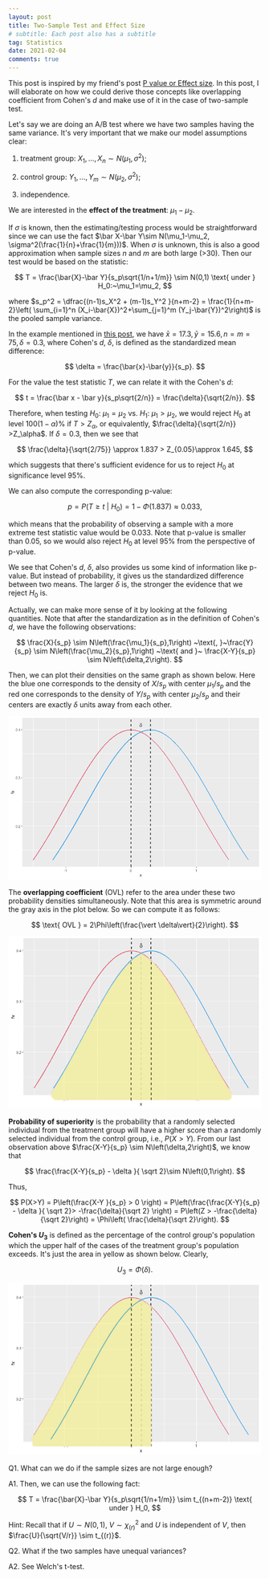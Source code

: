 ```yaml
---
layout: post
title: Two-Sample Test and Effect Size
# subtitle: Each post also has a subtitle
tag: Statistics
date: 2021-02-04
comments: true
---
```


This post is inspired by my friend's post [P value or Effect size](https://datahonor.com/2021/02/03/P-value-or-Effect-size/). In this post, I will elaborate on how we could derive those concepts like overlapping coefficient from Cohen's $d$ and make use of it in the case of two-sample test.

Let's say we are doing an A/B test where we have two samples having the same variance. It's very important that we make our model assumptions clear:

1. treatment group: $X_1,\dots, X_n \sim N(\mu_1, \sigma^2)$;

2. control group: $Y_1,\dots, Y_m \sim N(\mu_2, \sigma^2)$;

3. independence.

We are interested in the **effect of the treatment**: $\mu_1-\mu_2$.

If $\sigma$ is known, then the estimating/testing process would be straightforward since we can use the fact $\bar X-\bar Y\sim N(\mu_1-\mu_2, \sigma^2(\frac{1}{n}+\frac{1}{m}))$. When $\sigma$ is unknown, this is also a good approximation when sample sizes $n$ and $m$ are both large (>30). Then our test would be based on the statistic:

$$
T = \frac{\bar{X}-\bar Y}{s_p\sqrt{1/n+1/m}} \sim N(0,1) \text{ under } H_0:~\mu_1=\mu_2,
$$

where $s_p^2 = \dfrac{(n-1)s_X^2 + (m-1)s_Y^2 }{n+m-2} = \frac{1}{n+m-2}\left( \sum_{i=1}^n (X_i-\bar{X})^2+\sum_{j=1}^m (Y_j-\bar{Y})^2\right)$ is the pooled sample variance.

In the example mentioned in [this post](https://datahonor.com/2021/02/03/P-value-or-Effect-size/), we have $\bar{x} = 17.3, \bar{y} = 15.6, n=m=75, \delta = 0.3$, where Cohen's $d$, $\delta$, is defined as the standardized mean difference:

$$
\delta = \frac{\bar{x}-\bar{y}}{s_p}.
$$

For the value the test statistic $T$, we can relate it with the Cohen's $d$:

$$
t = \frac{\bar x - \bar y}{s_p\sqrt{2/n}} = \frac{\delta}{\sqrt{2/n}}.
$$

Therefore, when testing $H_0:~\mu_1=\mu_2$ vs. $H_1:~\mu_1>\mu_2$, we would reject $H_0$ at level $100(1-\alpha)\%$ if $T>Z_\alpha$, or equivalently, $\frac{\delta}{\sqrt{2/n}} >Z_\alpha$. If $\delta = 0.3$, then we see that

$$
\frac{\delta}{\sqrt{2/75}} \approx 1.837 > Z_{0.05}\approx 1.645,
$$

which suggests that there's sufficient evidence for us to reject $H_0$ at significance level 95%.

We can also compute the corresponding p-value:

$$
p  = P(T \ge t~|~H_0) = 1-\Phi(1.837) \approx 0.033,
$$

which means that the probability of observing a sample with a more extreme test statistic value would be 0.033. Note that p-value is smaller than 0.05, so we would also reject $H_0$ at level 95% from the perspective of p-value.

We see that Cohen's $d$, $\delta$, also provides us some kind of information like p-value. But instead of probability, it gives us the standardized difference between two means. The larger $\delta$ is, the stronger the evidence that we reject $H_0$ is.

Actually, we can make more sense of it by looking at the following quantities. Note that after the standardization as in the definition of Cohen's $d$, we have the following observations:

$$
\frac{X}{s_p} \sim N\left(\frac{\mu_1}{s_p},1\right) ~\text{, }~\frac{Y}{s_p} \sim N\left(\frac{\mu_2}{s_p},1\right)  ~\text{ and }~ \frac{X-Y}{s_p} \sim N\left(\delta,2\right).
$$

Then, we can plot their densities on the same graph as shown below. Here the blue one corresponds to the density of $X/s_p$ with center $\mu_1/s_p$ and the red one corresponds to the density of $Y/s_p$ with center $\mu_2/s_p$ and their centers are exactly $\delta$ units away from each other.

![](/public/image/Rplot1.png)

The **overlapping coefficient** (OVL) refer to the area under these two probability densities simultaneously. Note that this area is symmetric around the gray axis in the plot below. So we can compute it as follows:

$$
\text{ OVL } = 2\Phi\left(\frac{\vert \delta\vert}{2}\right).
$$

![](/public/image/Rplot2.png)

**Probability of superiority** is the probability that a randomly selected individual from the treatment group will have a higher score than a randomly selected individual from the control group, i.e., $P(X > Y)$. From our last observation above $\frac{X-Y}{s_p} \sim N\left(\delta,2\right)$, we know that

$$
\frac{\frac{X-Y}{s_p} - \delta }{ \sqrt 2}\sim N\left(0,1\right).
$$

 Thus,

$$
P(X>Y) = P\left(\frac{X-Y }{s_p} > 0 \right) = P\left(\frac{\frac{X-Y}{s_p} - \delta }{ \sqrt 2}> -\frac{\delta}{\sqrt 2} \right) = P\left(Z > -\frac{\delta}{\sqrt 2}\right) = \Phi\left( \frac{\delta}{\sqrt 2}\right).
$$

**Cohen's $U_3$** is defined as the percentage of the control group's population which the upper half of the cases of the treatment group's population exceeds. It's just the area in yellow as shown below. Clearly,

$$
U_3 = \Phi(\delta).
$$

![](/public/image/Rplot3.png)



Q1. What can we do if the sample sizes are not large enough?

A1. Then, we can use the following fact:

$$
T = \frac{\bar{X}-\bar Y}{s_p\sqrt{1/n+1/m}} \sim t_{(n+m-2)} \text{ under } H_0,
$$

Hint:
Recall that if $U\sim N(0,1)$, $V \sim\chi^2_{(r)}$ and $U$ is independent of $V$, then $\frac{U}{\sqrt{V/r}} \sim t_{(r)}$.  


Q2. What if the two samples have unequal variances?

A2. See Welch's t-test.
